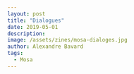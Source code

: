 ```yaml
---
layout: post
title: "Dialogues"
date: 2019-05-01
description: 
image: /assets/zines/mosa-dialoges.jpg
author: Alexandre Bavard
tags:
  - Mosa
---
```

